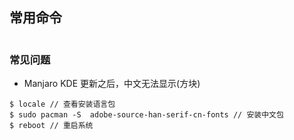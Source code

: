 ## 常用命令
```

```

### 常见问题

- Manjaro KDE 更新之后，中文无法显示(方块)
```
$ locale // 查看安装语言包
$ sudo pacman -S  adobe-source-han-serif-cn-fonts // 安装中文包
$ reboot // 重启系统
```
